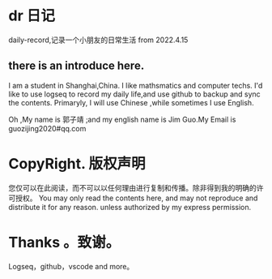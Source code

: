 # dr 日记
daily-record,记录一个小朋友的日常生活
from 2022.4.15

## there is an introduce here.
I  am a student in Shanghai,China.
I like mathsmatics and computer techs.
I'd like to use logseq to record my daily life,and use github to backup and sync the contents.
Primaryly, I will use Chinese ,while sometimes I use English.

Oh ,My name is  郭子靖 ;and my english name is Jim Guo.My Email is guozijing2020#qq.com

# CopyRight. 版权声明
您仅可以在此阅读，而不可以以任何理由进行复制和传播。除非得到我的明确的许可授权。
You may only read the contents here, and may not reproduce and distribute it for any reason. unless authorized by my express permission.

# Thanks 。致谢。
Logseq，github，vscode and more。